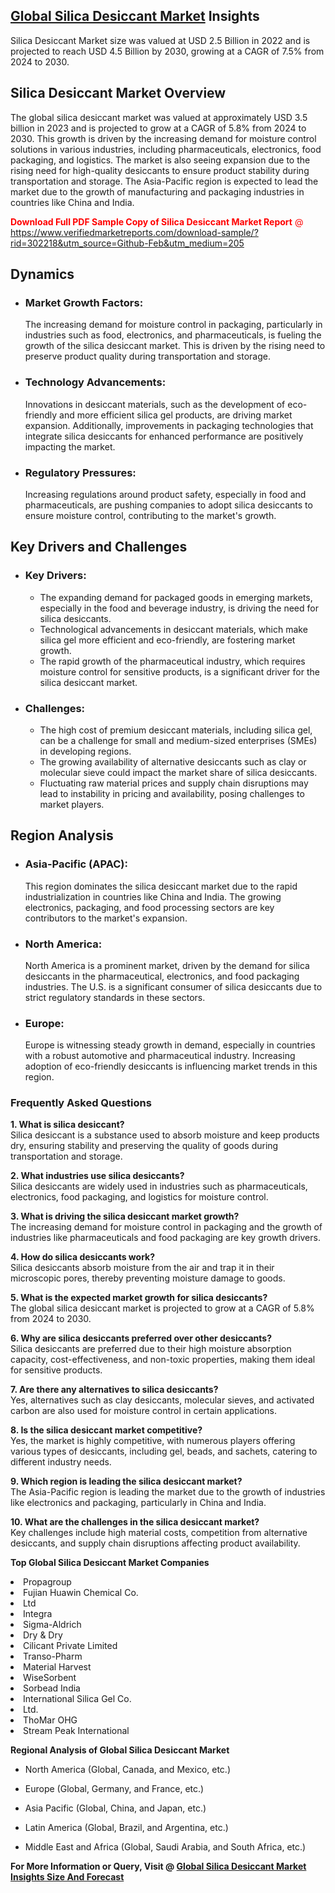 <h2><a href="https://www.verifiedmarketreports.com/download-sample/?rid=302218&amp;utm_source=Github&amp;utm_medium=205" target="_blank">Global Silica Desiccant Market</a> Insights</h2><p>Silica Desiccant Market size was valued at USD 2.5 Billion in 2022 and is projected to reach USD 4.5 Billion by 2030, growing at a CAGR of 7.5% from 2024 to 2030.</p><p><h2>Silica Desiccant Market Overview</h2> <p>The global silica desiccant market was valued at approximately USD 3.5 billion in 2023 and is projected to grow at a CAGR of 5.8% from 2024 to 2030. This growth is driven by the increasing demand for moisture control solutions in various industries, including pharmaceuticals, electronics, food packaging, and logistics. The market is also seeing expansion due to the rising need for high-quality desiccants to ensure product stability during transportation and storage. The Asia-Pacific region is expected to lead the market due to the growth of manufacturing and packaging industries in countries like China and India. <p><span class=""><span style="color: #ff0000;"><strong>Download Full PDF Sample Copy of Silica Desiccant Market Report</strong> @ </span><a href="https://www.verifiedmarketreports.com/download-sample/?rid=302218&amp;utm_source=Github-Feb&amp;utm_medium=205" target="_blank">https://www.verifiedmarketreports.com/download-sample/?rid=302218&amp;utm_source=Github-Feb&amp;utm_medium=205</a></span></p></p> <h2>Dynamics</h2> <ul> <li><h3>Market Growth Factors:</h3> The increasing demand for moisture control in packaging, particularly in industries such as food, electronics, and pharmaceuticals, is fueling the growth of the silica desiccant market. This is driven by the rising need to preserve product quality during transportation and storage.</li> <li><h3>Technology Advancements:</h3> Innovations in desiccant materials, such as the development of eco-friendly and more efficient silica gel products, are driving market expansion. Additionally, improvements in packaging technologies that integrate silica desiccants for enhanced performance are positively impacting the market.</li> <li><h3>Regulatory Pressures:</h3> Increasing regulations around product safety, especially in food and pharmaceuticals, are pushing companies to adopt silica desiccants to ensure moisture control, contributing to the market's growth.</li> </ul> <h2>Key Drivers and Challenges</h2> <ul> <li><h3>Key Drivers:</h3> <ul> <li>The expanding demand for packaged goods in emerging markets, especially in the food and beverage industry, is driving the need for silica desiccants.</li> <li>Technological advancements in desiccant materials, which make silica gel more efficient and eco-friendly, are fostering market growth.</li> <li>The rapid growth of the pharmaceutical industry, which requires moisture control for sensitive products, is a significant driver for the silica desiccant market.</li> </ul> </li> <li><h3>Challenges:</h3> <ul> <li>The high cost of premium desiccant materials, including silica gel, can be a challenge for small and medium-sized enterprises (SMEs) in developing regions.</li> <li>The growing availability of alternative desiccants such as clay or molecular sieve could impact the market share of silica desiccants.</li> <li>Fluctuating raw material prices and supply chain disruptions may lead to instability in pricing and availability, posing challenges to market players.</li> </ul> </li> </ul> <h2>Region Analysis</h2> <ul> <li><h3>Asia-Pacific (APAC):</h3> This region dominates the silica desiccant market due to the rapid industrialization in countries like China and India. The growing electronics, packaging, and food processing sectors are key contributors to the market's expansion.</li> <li><h3>North America:</h3> North America is a prominent market, driven by the demand for silica desiccants in the pharmaceutical, electronics, and food packaging industries. The U.S. is a significant consumer of silica desiccants due to strict regulatory standards in these sectors.</li> <li><h3>Europe:</h3> Europe is witnessing steady growth in demand, especially in countries with a robust automotive and pharmaceutical industry. Increasing adoption of eco-friendly desiccants is influencing market trends in this region.</li> </ul> <h3>Frequently Asked Questions</h3> <p><strong>1. What is silica desiccant?</strong><br>Silica desiccant is a substance used to absorb moisture and keep products dry, ensuring stability and preserving the quality of goods during transportation and storage.</p> <p><strong>2. What industries use silica desiccants?</strong><br>Silica desiccants are widely used in industries such as pharmaceuticals, electronics, food packaging, and logistics for moisture control.</p> <p><strong>3. What is driving the silica desiccant market growth?</strong><br>The increasing demand for moisture control in packaging and the growth of industries like pharmaceuticals and food packaging are key growth drivers.</p> <p><strong>4. How do silica desiccants work?</strong><br>Silica desiccants absorb moisture from the air and trap it in their microscopic pores, thereby preventing moisture damage to goods.</p> <p><strong>5. What is the expected market growth for silica desiccants?</strong><br>The global silica desiccant market is projected to grow at a CAGR of 5.8% from 2024 to 2030.</p> <p><strong>6. Why are silica desiccants preferred over other desiccants?</strong><br>Silica desiccants are preferred due to their high moisture absorption capacity, cost-effectiveness, and non-toxic properties, making them ideal for sensitive products.</p> <p><strong>7. Are there any alternatives to silica desiccants?</strong><br>Yes, alternatives such as clay desiccants, molecular sieves, and activated carbon are also used for moisture control in certain applications.</p> <p><strong>8. Is the silica desiccant market competitive?</strong><br>Yes, the market is highly competitive, with numerous players offering various types of desiccants, including gel, beads, and sachets, catering to different industry needs.</p> <p><strong>9. Which region is leading the silica desiccant market?</strong><br>The Asia-Pacific region is leading the market due to the growth of industries like electronics and packaging, particularly in China and India.</p> <p><strong>10. What are the challenges in the silica desiccant market?</strong><br>Key challenges include high material costs, competition from alternative desiccants, and supply chain disruptions affecting product availability.</p> </p><p><strong>Top Global Silica Desiccant Market Companies</strong></p><div data-test-id=""><p><li>Propagroup</li><li> Fujian Huawin Chemical Co.</li><li> Ltd</li><li> Integra</li><li> Sigma-Aldrich</li><li> Dry & Dry</li><li> Cilicant Private Limited</li><li> Transo-Pharm</li><li> Material Harvest</li><li> WiseSorbent</li><li> Sorbead India</li><li> International Silica Gel Co.</li><li> Ltd.</li><li> ThoMar OHG</li><li> Stream Peak International</li></p><div><strong>Regional Analysis of&nbsp;Global Silica Desiccant Market</strong></div><ul><li dir="ltr"><p dir="ltr">North America&nbsp;(Global, Canada, and Mexico, etc.)</p></li><li dir="ltr"><p dir="ltr">Europe (Global, Germany, and France, etc.)</p></li><li dir="ltr"><p dir="ltr">Asia Pacific&nbsp;(Global, China, and Japan, etc.)</p></li><li dir="ltr"><p dir="ltr">Latin America&nbsp;(Global, Brazil, and Argentina, etc.)</p></li><li dir="ltr">Middle East and Africa&nbsp;(Global, Saudi Arabia, and South Africa, etc.)</li></ul><p><strong>For More Information or Query, Visit @&nbsp;</strong><strong><a href="https://www.verifiedmarketreports.com/product/silica-desiccant-market/?utm_source=Github&amp;utm_medium=205" target="_blank">Global Silica Desiccant Market Insights Size And Forecast</a></strong></p></div>
